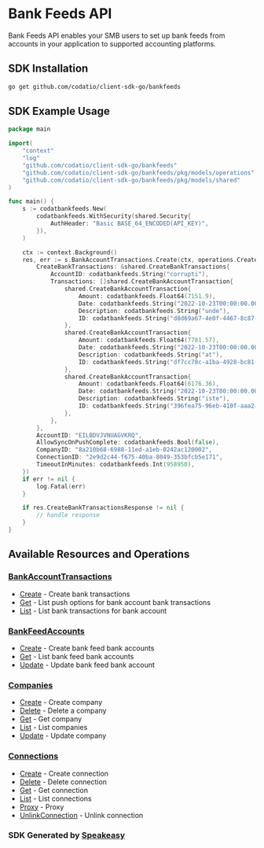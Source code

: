 # Bank Feeds API

Bank Feeds API enables your SMB users to set up bank feeds from accounts in your application to supported accounting platforms.

<!-- Start SDK Installation -->
## SDK Installation

```bash
go get github.com/codatio/client-sdk-go/bankfeeds
```
<!-- End SDK Installation -->

## SDK Example Usage
<!-- Start SDK Example Usage -->
```go
package main

import(
	"context"
	"log"
	"github.com/codatio/client-sdk-go/bankfeeds"
	"github.com/codatio/client-sdk-go/bankfeeds/pkg/models/operations"
	"github.com/codatio/client-sdk-go/bankfeeds/pkg/models/shared"
)

func main() {
    s := codatbankfeeds.New(
        codatbankfeeds.WithSecurity(shared.Security{
            AuthHeader: "Basic BASE_64_ENCODED(API_KEY)",
        }),
    )

    ctx := context.Background()
    res, err := s.BankAccountTransactions.Create(ctx, operations.CreateBankTransactionsRequest{
        CreateBankTransactions: &shared.CreateBankTransactions{
            AccountID: codatbankfeeds.String("corrupti"),
            Transactions: []shared.CreateBankAccountTransaction{
                shared.CreateBankAccountTransaction{
                    Amount: codatbankfeeds.Float64(7151.9),
                    Date: codatbankfeeds.String("2022-10-23T00:00:00.000Z"),
                    Description: codatbankfeeds.String("unde"),
                    ID: codatbankfeeds.String("d8d69a67-4e0f-4467-8c87-96ed151a05df"),
                },
                shared.CreateBankAccountTransaction{
                    Amount: codatbankfeeds.Float64(7781.57),
                    Date: codatbankfeeds.String("2022-10-23T00:00:00.000Z"),
                    Description: codatbankfeeds.String("at"),
                    ID: codatbankfeeds.String("df7cc78c-a1ba-4928-bc81-6742cb739205"),
                },
                shared.CreateBankAccountTransaction{
                    Amount: codatbankfeeds.Float64(6176.36),
                    Date: codatbankfeeds.String("2022-10-23T00:00:00.000Z"),
                    Description: codatbankfeeds.String("iste"),
                    ID: codatbankfeeds.String("396fea75-96eb-410f-aaa2-352c5955907a"),
                },
            },
        },
        AccountID: "EILBDVJVNUAGVKRQ",
        AllowSyncOnPushComplete: codatbankfeeds.Bool(false),
        CompanyID: "8a210b68-6988-11ed-a1eb-0242ac120002",
        ConnectionID: "2e9d2c44-f675-40ba-8049-353bfcb5e171",
        TimeoutInMinutes: codatbankfeeds.Int(958950),
    })
    if err != nil {
        log.Fatal(err)
    }

    if res.CreateBankTransactionsResponse != nil {
        // handle response
    }
}
```
<!-- End SDK Example Usage -->

<!-- Start SDK Available Operations -->
## Available Resources and Operations


### [BankAccountTransactions](docs/bankaccounttransactions/README.md)

* [Create](docs/bankaccounttransactions/README.md#create) - Create bank transactions
* [Get](docs/bankaccounttransactions/README.md#get) - List push options for bank account bank transactions
* [List](docs/bankaccounttransactions/README.md#list) - List bank transactions for bank account

### [BankFeedAccounts](docs/bankfeedaccounts/README.md)

* [Create](docs/bankfeedaccounts/README.md#create) - Create bank feed bank accounts
* [Get](docs/bankfeedaccounts/README.md#get) - List bank feed bank accounts
* [Update](docs/bankfeedaccounts/README.md#update) - Update bank feed bank account

### [Companies](docs/companies/README.md)

* [Create](docs/companies/README.md#create) - Create company
* [Delete](docs/companies/README.md#delete) - Delete a company
* [Get](docs/companies/README.md#get) - Get company
* [List](docs/companies/README.md#list) - List companies
* [Update](docs/companies/README.md#update) - Update company

### [Connections](docs/connections/README.md)

* [Create](docs/connections/README.md#create) - Create connection
* [Delete](docs/connections/README.md#delete) - Delete connection
* [Get](docs/connections/README.md#get) - Get connection
* [List](docs/connections/README.md#list) - List connections
* [Proxy](docs/connections/README.md#proxy) - Proxy
* [UnlinkConnection](docs/connections/README.md#unlinkconnection) - Unlink connection
<!-- End SDK Available Operations -->

### SDK Generated by [Speakeasy](https://docs.speakeasyapi.dev/docs/using-speakeasy/client-sdks)
